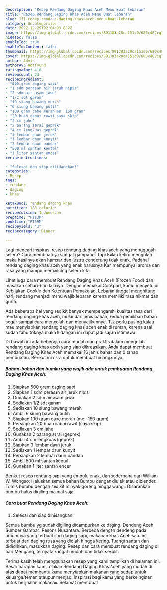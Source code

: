 ```yaml
---
description: "Resep Rendang Daging Khas Aceh Menu Buat lebaran"
title: "Resep Rendang Daging Khas Aceh Menu Buat lebaran"
slug: 131-resep-rendang-daging-khas-aceh-menu-buat-lebaran
category: Uncategorized
date: 2022-12-29T02:04:03.882Z
image: https://img-global.cpcdn.com/recipes/891303a20ca151c0/680x482cq70/rendang-daging-khas-aceh-foto-resep-utama.jpg
hideToc: false
enableToc: true
enableTocContent: false
thumbnail: https://img-global.cpcdn.com/recipes/891303a20ca151c0/680x482cq70/rendang-daging-khas-aceh-foto-resep-utama.jpg
cover: https://img-global.cpcdn.com/recipes/891303a20ca151c0/680x482cq70/rendang-daging-khas-aceh-foto-resep-utama.jpg
author: Admin
authorAv: notfound
ratingvalue: 4.6
reviewcount: 23
recipeingredient:
- "500 gram daging sapi"
- "1 sdm perasan air jeruk nipis"
- "2 sdm air asam jawa"
- "1/2 sdt garam"
- "10 siung bawang merah"
- "6 siung bawang putih"
- "100 gram cabe merah me  150 gram"
- "20 buah cabai rawit saya skip"
- "3 cm jahe"
- "2 barang serai geprek"
- "4 cm lengkuas geprek"
- "3 lembar daun jeruk"
- "1 lembar daun kunyit"
- "2 lembar daun pandan"
- "500 ml santan kental"
- "1 liter santan encer"
recipeinstructions:

- "Selesai dan siap dihidangkan!"
categories:
- Resep
tags:
- rendang
- daging
- khas

katakunci: rendang daging khas 
nutrition: 188 calories
recipecuisine: Indonesian
preptime: "PT13M"
cooktime: "PT59M"
recipeyield: "3"
recipecategory: Dinner

---
```



Lagi mencari inspirasi resep rendang daging khas aceh yang menggugah selera? Cara membuatnya sangat gampang. Tapi Kalau keliru mengolah maka hasilnya akan hambar dan justru cenderung tidak enak. Padahal rendang daging khas aceh yang enak harusnya Kan mempunyai aroma dan rasa yang mampu memancing selera kita.


Lihat juga cara membuat Rendang Daging Khas Aceh (Frozen Food) dan masakan sehari-hari lainnya. Dengan memakai Cookpad, kamu menyetujui Kebijakan Cookie dan Ketentuan Pemakaian. Lebaran tinggal menghitung hari, rendang menjadi menu wajib lebaran karena memiliki rasa nikmat dan gurih.

Ada beberapa hal yang sedikit banyak mempengaruhi kualitas rasa dari rendang daging khas aceh, mulai dari jenis bahan, kedua pemilihan bahan segar sampai cara mengolah dan menyajikannya. Tak perlu pusing kalau mau menyiapkan rendang daging khas aceh enak di rumah, karena asal sudah tahu triknya maka hidangan ini dapat jadi sajian istimewa.


Di bawah ini ada beberapa cara mudah dan praktis dalam mengolah rendang daging khas aceh yang siap dikreasikan. Anda dapat membuat Rendang Daging Khas Aceh memakai 16 jenis bahan dan 0 tahap pembuatan. Berikut ini cara untuk membuat hidangannya.

<!--inarticleads1-->

##### Bahan-bahan dan bumbu yang wajib ada untuk pembuatan Rendang Daging Khas Aceh:

1. Siapkan 500 gram daging sapi
1. Siapkan 1 sdm perasan air jeruk nipis
1. Gunakan 2 sdm air asam jawa
1. Sediakan 1/2 sdt garam
1. Sediakan 10 siung bawang merah
1. Ambil 6 siung bawang putih
1. Siapkan 100 gram cabe merah (me : 150 gram)
1. Persiapkan 20 buah cabai rawit (saya skip)
1. Sediakan 3 cm jahe
1. Gunakan 2 barang serai (geprek)
1. Ambil 4 cm lengkuas (geprek)
1. Siapkan 3 lembar daun jeruk
1. Sediakan 1 lembar daun kunyit
1. Persiapkan 2 lembar daun pandan
1. Ambil 500 ml santan kental
1. Gunakan 1 liter santan encer


Berikut resep rendang sapi yang empuk, enak, dan sederhana dari William W. Wongso: Haluskan semua bahan Bumbu dengan diulek atau diblender. Tumis bumbu dengan sedikit minyak goreng hingga wangi. Disarankan bumbu halus digiling manual saja. 

<!--inarticleads2-->

##### Cara buat Rendang Daging Khas Aceh:


1. Selesai dan siap dihidangkan!

Semua bumbu yg sudah digiling dicampurkan ke daging. Dendeng Aceh Sumber Gambar: Pesona Nusantara. Berbeda dengan dendeng pada umumnya yang terbuat dari daging sapi, makanan khas Aceh satu ini terbuat dari daging rusa yang diolah hingga kering. Tuangi santan dan dididihkan, masukkan daging. Resep dan cara membuat rendang daging di hari Meugang, ternyata sangat mudah dan tidak sesulit. 

Terima kasih telah menggunakan resep yang kami tampilkan di halaman ini. Besar harapan kami, olahan Rendang Daging Khas Aceh yang mudah di atas dapat membantu kamu menyiapkan makanan yang sedap untuk keluarga/teman ataupun menjadi inspirasi bagi kamu yang berkeinginan untuk berjualan makanan. Selamat mencoba!
